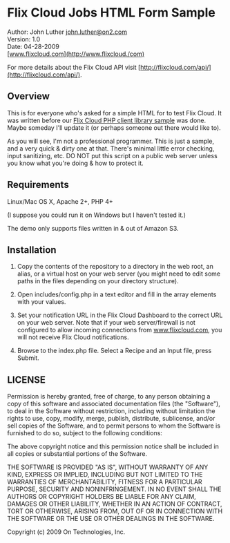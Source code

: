Flix Cloud Jobs HTML Form Sample
===============================

Author: John Luther john.luther@on2.com    
Version: 1.0   
Date: 04-28-2009   
[www.flixcloud.com](http://www.flixcloud./com)

For more details about the Flix Cloud API visit
[http://flixcloud.com/api/](http://flixcloud.com/api/).

## Overview ##

This is for everyone who's asked for a simple HTML for to test Flix Cloud.
It was written before our [Flix Cloud PHP client library sample](http://github.com/flixcloud/flix_cloud-php/tree/master) was done.
Maybe someday I'll update it (or perhaps someone out there would like to).
 
As you will see, I'm not a professional programmer. This is just a sample,
and a very quick & dirty one at that. There's minimal little error checking,
input sanitizing, etc. DO NOT put this script on a public web server unless
you know what you're doing & how to protect it.

## Requirements ##

Linux/Mac OS X, Apache 2+, PHP 4+

(I suppose you could run it on Windows but I haven't tested it.)

The demo only supports files written in & out of Amazon S3.

## Installation ##

1. Copy the contents of the repository to a directory in the web root, an alias, or a virtual host on your web server (you might need to edit some paths in the files depending on your directory structure).

1. Open includes/config.php in a text editor and fill in the array elements with your values.
 
3. Set your notification URL in the Flix Cloud Dashboard to the correct URL on your web server. Note that if your web server/firewall is not configured to allow incoming connections from www.flixcloud.com, you will not receive Flix Cloud notifications.

1. Browse to the index.php file. Select a Recipe and an Input file, press Submit.

## LICENSE ##

Permission is hereby granted, free of charge, to any person obtaining
a copy of this software and associated documentation files (the
"Software"), to deal in the Software without restriction, including
without limitation the rights to use, copy, modify, merge, publish,
distribute, sublicense, and/or sell copies of the Software, and to
permit persons to whom the Software is furnished to do so, subject to
the following conditions:
 
The above copyright notice and this permission notice shall be
included in all copies or substantial portions of the Software.
 
THE SOFTWARE IS PROVIDED "AS IS", WITHOUT WARRANTY OF ANY KIND,
EXPRESS OR IMPLIED, INCLUDING BUT NOT LIMITED TO THE WARRANTIES OF
MERCHANTABILITY, FITNESS FOR A PARTICULAR PURPOSE, SECURITY AND
NONINFRINGEMENT. IN NO EVENT SHALL THE AUTHORS OR COPYRIGHT HOLDERS BE
LIABLE FOR ANY CLAIM, DAMAGES OR OTHER LIABILITY, WHETHER IN AN ACTION
OF CONTRACT, TORT OR OTHERWISE, ARISING FROM, OUT OF OR IN CONNECTION
WITH THE SOFTWARE OR THE USE OR OTHER DEALINGS IN THE SOFTWARE.

Copyright (c) 2009 On Technologies, Inc.
